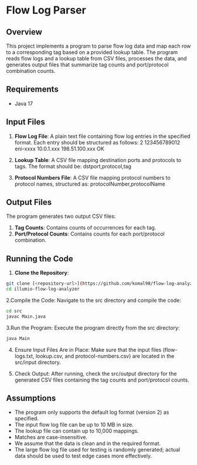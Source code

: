 # Flow Log Parser

## Overview
This project implements a program to parse flow log data and map each row to a corresponding tag based on a provided lookup table. The program reads flow logs and a lookup table from CSV files, processes the data, and generates output files that summarize tag counts and port/protocol combination counts.

## Requirements
- Java 17
  
## Input Files
1. **Flow Log File**: A plain text file containing flow log entries in the specified format. Each entry should be structured as follows:
   2 123456789012 eni-xxxx 10.0.1.xxx 198.51.100.xxx <dstPort> <srcPort> <protocolNumber> <otherFields> <startTime> <endTime> <action> OK

2. **Lookup Table**: A CSV file mapping destination ports and protocols to tags. The format should be:
   dstport,protocol,tag

3. **Protocol Numbers File**: A CSV file mapping protocol numbers to protocol names, structured as:
    protocolNumber,protocolName

## Output Files
The program generates two output CSV files:

1. **Tag Counts**: Contains counts of occurrences for each tag.
2. **Port/Protocol Counts**: Contains counts for each port/protocol combination.

## Running the Code
1. **Clone the Repository**:
```bash
git clone [<repository-url>](https://github.com/komal98/flow-log-analyzer.git)
cd illumio-flow-log-analyzer
```
2.Compile the Code: Navigate to the src directory and compile the code:
  ```bash
  cd src
  javac Main.java
  ```
3.Run the Program: Execute the program directly from the src directory:
  ```bash
  java Main
  ```
4. Ensure Input Files Are in Place: Make sure that the input files (flow-logs.txt, lookup.csv, and protocol-numbers.csv) are located in the src/input directory.

5. Check Output: After running, check the src/output directory for the generated CSV files containing the tag counts and port/protocol counts.



## Assumptions
- The program only supports the default log format (version 2) as specified.
- The input flow log file can be up to 10 MB in size.
- The lookup file can contain up to 10,000 mappings.
- Matches are case-insensitive.
- We assume that the data is clean and in the required format.
- The large flow log file used for testing is randomly generated; actual data should be used to test edge cases more effectively.
